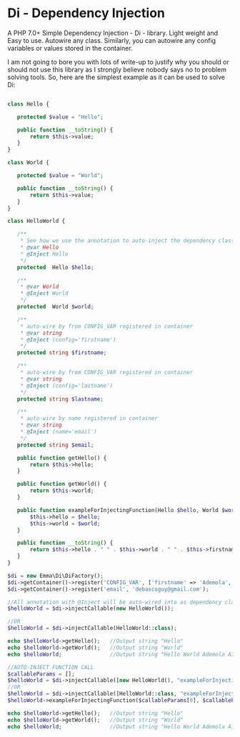 # Di - Dependency Injection

A PHP 7.0+ Simple Dependency Injection - Di - library. Light weight and Easy to use. Autowire any class. Similarly, you can autowire any config variables or values stored in the container.

 I am not going to bore you with lots of write-up to justify why you should or should not use this library as I strongly believe nobody says no to problem solving tools. So, here are the simplest example as it can be used to solve Di:

 ```php

class Hello {

    protected $value = "Hello";

    public function __toString() {
        return $this->value;
    }
}

class World {

    protected $value = "World";

    public function __toString() {
        return $this->value;
    }
}

class HelloWorld {

    /**
     * See how we use the annotation to auto-inject the dependency class
     * @var Hello
     * @Inject Hello
     */
    protected  Hello $hello;

    /**
     * @var World
     * @Inject World
     */
    protected  World $world;

    /**
     * auto-wire by from CONFIG_VAR registered in container
     * @var string
     * @Inject (config='firstname')
     */
    protected string $firstname;

    /**
     * auto-wire by from CONFIG_VAR registered in container
     * @var string
     * @Inject (config='lastname')
     */
    protected string $lastname;

    /**
     * auto-wire by name registered in container
     * @var string
     * @Inject (name='email')
     */
    protected string $email;

    public function getHello() {
        return $this->hello;
    }

    public function getWorld() {
        return $this->world;
    }

    public function exampleForInjectingFunction(Hello $hello, World $world) {
        $this->hello = $hello;
        $this->world = $world;
    }

    public function __toString() {
        return $this->hello . " " . $this->world . " " . $this->firstname . " " . $this->lastname;
    }
}

$di = new Emma\Di\DiFactory();
$di->getContainer()->register('CONFIG_VAR', ['firstname' => 'Ademola', 'lastname' => 'Aina']);
$di->getContainer()->register('email', 'debascoguy@gmail.com');

//All annotation with @Inject will be auto-wired into as dependency class
$helloWorld = $di->injectCallable(new HelloWorld());

//OR
$helloWorld = $di->injectCallable(HelloWorld::class);

echo $helloWorld->getHello();   //Output string "Hello"
echo $helloWorld->getWorld();   //Output string "World"
echo $helloWorld;               //Output string "Hello World Ademola Aina"

//AUTO-INJECT FUNCTION CALL
$callableParams = [];
$helloWorld = $di->injectCallable([new HelloWorld(), "exampleForInjectingFunction"], $callableParams);
//OR
$helloWorld = $di->injectCallable([HelloWorld::class, "exampleForInjectingFunction"], $callableParams);
$helloWorld->exampleForInjectingFunction($callableParams[0], $callableParams[1]);

echo $helloWorld->getHello();   //Output string "Hello"
echo $helloWorld->getWorld();   //Output string "World"
echo $helloWorld;               //Output string "Hello World Ademola Aina"

 ```

